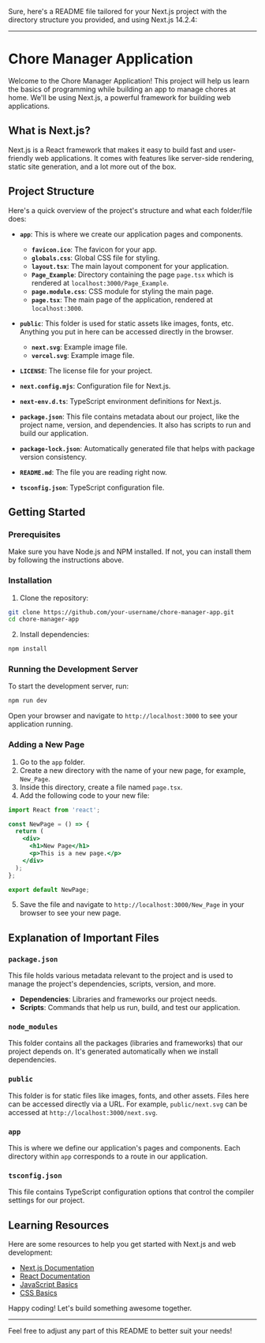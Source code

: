Sure, here's a README file tailored for your Next.js project with the directory structure you provided, and using Next.js 14.2.4:

---

# Chore Manager Application

Welcome to the Chore Manager Application! This project will help us learn the basics of programming while building an app to manage chores at home. We'll be using Next.js, a powerful framework for building web applications.

## What is Next.js?

Next.js is a React framework that makes it easy to build fast and user-friendly web applications. It comes with features like server-side rendering, static site generation, and a lot more out of the box.

## Project Structure

Here's a quick overview of the project's structure and what each folder/file does:

- **`app`**: This is where we create our application pages and components.
  - **`favicon.ico`**: The favicon for your app.
  - **`globals.css`**: Global CSS file for styling.
  - **`layout.tsx`**: The main layout component for your application.
  - **`Page_Example`**: Directory containing the page `page.tsx` which is rendered at `localhost:3000/Page_Example`.
  - **`page.module.css`**: CSS module for styling the main page.
  - **`page.tsx`**: The main page of the application, rendered at `localhost:3000`.

- **`public`**: This folder is used for static assets like images, fonts, etc. Anything you put in here can be accessed directly in the browser.
  - **`next.svg`**: Example image file.
  - **`vercel.svg`**: Example image file.

- **`LICENSE`**: The license file for your project.
- **`next.config.mjs`**: Configuration file for Next.js.
- **`next-env.d.ts`**: TypeScript environment definitions for Next.js.
- **`package.json`**: This file contains metadata about our project, like the project name, version, and dependencies. It also has scripts to run and build our application.
- **`package-lock.json`**: Automatically generated file that helps with package version consistency.
- **`README.md`**: The file you are reading right now.
- **`tsconfig.json`**: TypeScript configuration file.

## Getting Started

### Prerequisites

Make sure you have Node.js and NPM installed. If not, you can install them by following the instructions above.

### Installation

1. Clone the repository:

```bash
git clone https://github.com/your-username/chore-manager-app.git
cd chore-manager-app
```

2. Install dependencies:

```bash
npm install
```

### Running the Development Server

To start the development server, run:

```bash
npm run dev
```

Open your browser and navigate to `http://localhost:3000` to see your application running.

### Adding a New Page

1. Go to the `app` folder.
2. Create a new directory with the name of your new page, for example, `New_Page`.
3. Inside this directory, create a file named `page.tsx`.
4. Add the following code to your new file:

```jsx
import React from 'react';

const NewPage = () => {
  return (
    <div>
      <h1>New Page</h1>
      <p>This is a new page.</p>
    </div>
  );
};

export default NewPage;
```

5. Save the file and navigate to `http://localhost:3000/New_Page` in your browser to see your new page.

## Explanation of Important Files

### `package.json`

This file holds various metadata relevant to the project and is used to manage the project's dependencies, scripts, version, and more.

- **Dependencies**: Libraries and frameworks our project needs.
- **Scripts**: Commands that help us run, build, and test our application.

### `node_modules`

This folder contains all the packages (libraries and frameworks) that our project depends on. It's generated automatically when we install dependencies.

### `public`

This folder is for static files like images, fonts, and other assets. Files here can be accessed directly via a URL. For example, `public/next.svg` can be accessed at `http://localhost:3000/next.svg`.

### `app`

This is where we define our application's pages and components. Each directory within `app` corresponds to a route in our application.

### `tsconfig.json`

This file contains TypeScript configuration options that control the compiler settings for our project.

## Learning Resources

Here are some resources to help you get started with Next.js and web development:

- [Next.js Documentation](https://nextjs.org/docs)
- [React Documentation](https://reactjs.org/docs/getting-started.html)
- [JavaScript Basics](https://developer.mozilla.org/en-US/docs/Learn/JavaScript/First_steps)
- [CSS Basics](https://developer.mozilla.org/en-US/docs/Learn/CSS)

Happy coding! Let's build something awesome together.

---

Feel free to adjust any part of this README to better suit your needs!